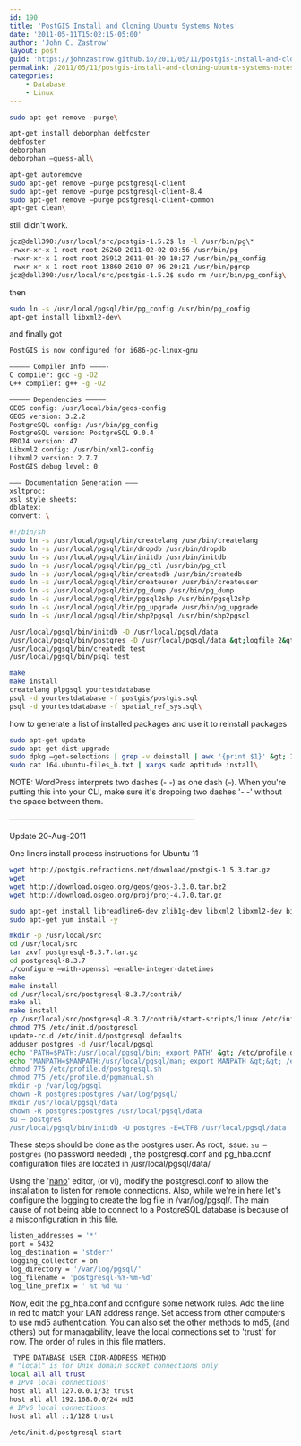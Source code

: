 ```yaml
---
id: 190
title: 'PostGIS Install and Cloning Ubuntu Systems Notes'
date: '2011-05-11T15:02:15-05:00'
author: 'John C. Zastrow'
layout: post
guid: 'https://johnzastrow.github.io/2011/05/11/postgis-install-and-cloning-ubuntu-systems-notes/'
permalink: /2011/05/11/postgis-install-and-cloning-ubuntu-systems-notes/
categories:
    - Database
    - Linux
---
```


```bash 
sudo apt-get remove –purge\
```

```bash 
apt-get install deborphan debfoster  
debfoster  
deborphan  
deborphan –guess-all\
```

```bash 
apt-get autoremove  
sudo apt-get remove –purge postgresql-client  
sudo apt-get remove –purge postgresql-client-8.4  
sudo apt-get remove –purge postgresql-client-common  
apt-get clean\
```

still didn't work.  
```bash 
jcz@dell390:/usr/local/src/postgis-1.5.2$ ls -l /usr/bin/pg\*  
-rwxr-xr-x 1 root root 26260 2011-02-02 03:56 /usr/bin/pg  
-rwxr-xr-x 1 root root 25912 2011-04-20 10:27 /usr/bin/pg_config  
-rwxr-xr-x 1 root root 13860 2010-07-06 20:21 /usr/bin/pgrep  
jcz@dell390:/usr/local/src/postgis-1.5.2$ sudo rm /usr/bin/pg_config\
```

then  
```bash 
sudo ln -s /usr/local/pgsql/bin/pg_config /usr/bin/pg_config  
apt-get install libxml2-dev\
```

and finally got  

```bash 
PostGIS is now configured for i686-pc-linux-gnu

————– Compiler Info ————-  
C compiler: gcc -g -O2  
C++ compiler: g++ -g -O2

————– Dependencies ————–  
GEOS config: /usr/local/bin/geos-config  
GEOS version: 3.2.2  
PostgreSQL config: /usr/bin/pg_config  
PostgreSQL version: PostgreSQL 9.0.4  
PROJ4 version: 47  
Libxml2 config: /usr/bin/xml2-config  
Libxml2 version: 2.7.7  
PostGIS debug level: 0

——– Documentation Generation ——–  
xsltproc:  
xsl style sheets:  
dblatex:  
convert: \
```

```bash 
#!/bin/sh  
sudo ln -s /usr/local/pgsql/bin/createlang /usr/bin/createlang  
sudo ln -s /usr/local/pgsql/bin/dropdb /usr/bin/dropdb  
sudo ln -s /usr/local/pgsql/bin/initdb /usr/bin/initdb  
sudo ln -s /usr/local/pgsql/bin/pg_ctl /usr/bin/pg_ctl  
sudo ln -s /usr/local/pgsql/bin/createdb /usr/bin/createdb  
sudo ln -s /usr/local/pgsql/bin/createuser /usr/bin/createuser  
sudo ln -s /usr/local/pgsql/bin/pg_dump /usr/bin/pg_dump  
sudo ln -s /usr/local/pgsql/bin/pgsql2shp /usr/bin/pgsql2shp  
sudo ln -s /usr/local/pgsql/bin/pg_upgrade /usr/bin/pg_upgrade  
sudo ln -s /usr/local/pgsql/bin/shp2pgsql /usr/bin/shp2pgsql

/usr/local/pgsql/bin/initdb -D /usr/local/pgsql/data  
/usr/local/pgsql/bin/postgres -D /usr/local/pgsql/data &gt;logfile 2&gt;&amp;1 &amp;  
/usr/local/pgsql/bin/createdb test  
/usr/local/pgsql/bin/psql test

make  
make install  
createlang plpgsql yourtestdatabase  
psql -d yourtestdatabase -f postgis/postgis.sql  
psql -d yourtestdatabase -f spatial_ref_sys.sql\
```

how to generate a list of installed packages and use it to reinstall packages  


```bash 
sudo apt-get update  
sudo apt-get dist-upgrade  
sudo dpkg –get-selections | grep -v deinstall | awk '{print $1}' &gt; 164.ubuntu-files_b.txt  
sudo cat 164.ubuntu-files_b.txt | xargs sudo aptitude install\
```

NOTE: WordPress interprets two dashes (- -) as one dash (–). When you're putting this into your CLI, make sure it's dropping two dashes '- -' without the space between them.

———————————————————————–

Update 20-Aug-2011

One liners install process instructions for Ubuntu 11

```bash
wget http://postgis.refractions.net/download/postgis-1.5.3.tar.gz  
wget  
wget http://download.osgeo.org/geos/geos-3.3.0.tar.bz2  
wget http://download.osgeo.org/proj/proj-4.7.0.tar.gz
```

```bash 
sudo apt-get install libreadline6-dev zlib1g-dev libxml2 libxml2-dev bison openssl libssl-dev  
sudo apt-get yum install -y  
```

```bash
mkdir -p /usr/local/src
cd /usr/local/src
tar zxvf postgresql-8.3.7.tar.gz
cd postgresql-8.3.7
./configure –with-openssl –enable-integer-datetimes
make
make install
cd /usr/local/src/postgresql-8.3.7/contrib/
make all
make install
cp /usr/local/src/postgresql-8.3.7/contrib/start-scripts/linux /etc/init.d/postgresql
chmod 775 /etc/init.d/postgresql
update-rc.d /etc/init.d/postgresql defaults
adduser postgres -d /usr/local/pgsql
echo 'PATH=$PATH:/usr/local/pgsql/bin; export PATH' &gt; /etc/profile.d/postgresql.sh  
echo 'MANPATH=$MANPATH:/usr/local/pgsql/man; export MANPATH &gt;&gt; /etc/profile.d/pgmanual.sh
chmod 775 /etc/profile.d/postgresql.sh  
chmod 775 /etc/profile.d/pgmanual.sh
mkdir -p /var/log/pgsql  
chown -R postgres:postgres /var/log/pgsql/
mkdir /usr/local/pgsql/data
chown -R postgres:postgres /usr/local/pgsql/data
su – postgres
/usr/local/pgsql/bin/initdb -U postgres -E=UTF8 /usr/local/pgsql/data
```

These steps should be done as the postgres user. As root, issue: `su – postgres` (no password needed)
, the postgresql.conf and pg_hba.conf configuration files are located in /usr/local/pgsql/data/



Using the '[nano](http://www.nano-editor.org/dist/v1.2/nano.1.html)' editor, (or vi), modify the postgresql.conf to allow the installation to listen for remote connections. Also, while we're in here let's configure the logging to create the log file in /var/log/pgsql/. The main cause of not being able to connect to a PostgreSQL database is because of a misconfiguration in this file.

```bash
listen_addresses = '*'  
port = 5432  
log_destination = 'stderr'  
logging_collector = on  
log_directory = '/var/log/pgsql/'  
log_filename = 'postgresql-%Y-%m-%d'  
log_line_prefix = ' %t %d %u '
```

Now, edit the pg_hba.conf and configure some network rules. Add the line in red to match your LAN address range. Set access from other computers to use md5 authentication. You can also set the other methods to md5, (and others) but for managability, leave the local connections set to 'trust' for now. The order of rules in this file matters.

```bash
 TYPE DATABASE USER CIDR-ADDRESS METHOD  
# "local" is for Unix domain socket connections only  
local all all trust  
# IPv4 local connections:  
host all all 127.0.0.1/32 trust  
host all all 192.168.0.0/24 md5 
# IPv6 local connections:  
host all all ::1/128 trust 
```


```bash
/etc/init.d/postgresql start
```
